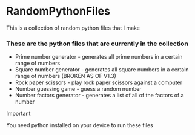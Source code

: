 # RandomPythonFiles
This is a collection of random python files that I make

### These are the python files that are currently in the collection
- Prime number generator - generates all prime numbers in a certain range of numbers
- Square number generator - generates all square numbers in a certain range of numbers (BROKEN AS OF V1.3)
- Rock paper scissors - play rock paper scissors against a computer
- Number guessing game - guess a random number
- Number factors generator - generates a list of all of the factors of a number

> [!IMPORTANT]
> You need python installed on your device to run these files

